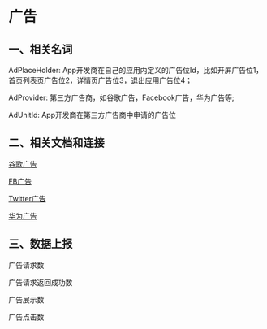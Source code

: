 广告
==================

一、相关名词
--------------

AdPlaceHolder: App开发商在自己的应用内定义的广告位Id，比如开屏广告位1，首页列表页广告位2，详情页广告位3，退出应用广告位4；

AdProvider: 第三方广告商，如谷歌广告，Facebook广告，华为广告等;

AdUnitId: App开发商在第三方广告商中申请的广告位


二、相关文档和连接
--------------

[谷歌广告](https://developers.google.com/admob/?hl=en#apps)

[FB广告](https://developers.facebook.com/docs/audience-network/)

[Twitter广告](https://developers.mopub.com/publishers/android/integrate/)

[华为广告](https://developer.huawei.com/consumer/cn/hms/huawei-adskit)


三、数据上报
--------------
广告请求数

广告请求返回成功数

广告展示数

广告点击数

 
